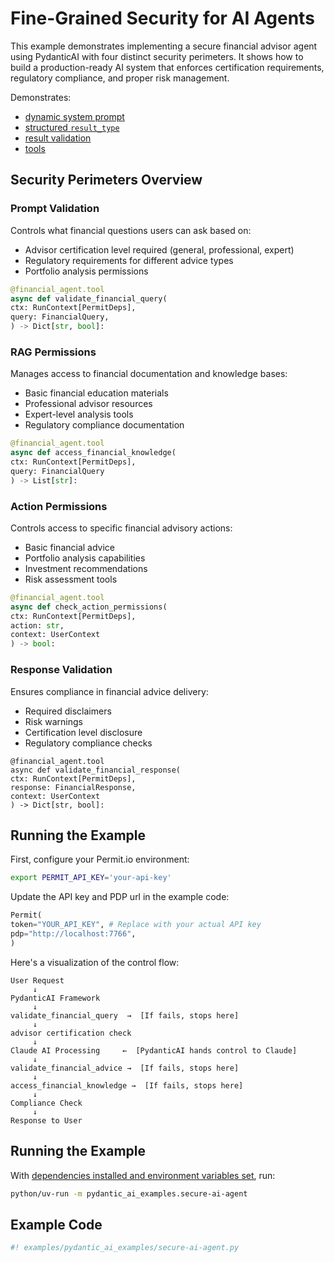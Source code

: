 # Fine-Grained Security for AI Agents

This example demonstrates implementing a secure financial advisor agent using PydanticAI with four distinct security perimeters. It shows how to build a production-ready AI system that enforces certification requirements, regulatory compliance, and proper risk management.

Demonstrates:

- [dynamic system prompt](../agents.md#system-prompts)
- [structured `result_type`](../results.md#structured-result-validation)
- [result validation](../results.md#result-validators-functions)
- [tools](../tools.md)

## Security Perimeters Overview

### Prompt Validation

Controls what financial questions users can ask based on:

- Advisor certification level required (general, professional, expert)
- Regulatory requirements for different advice types
- Portfolio analysis permissions

```python
@financial_agent.tool
async def validate_financial_query(
ctx: RunContext[PermitDeps],
query: FinancialQuery,
) -> Dict[str, bool]:
```

### RAG Permissions

Manages access to financial documentation and knowledge bases:

- Basic financial education materials
- Professional advisor resources
- Expert-level analysis tools
- Regulatory compliance documentation

```python
@financial_agent.tool
async def access_financial_knowledge(
ctx: RunContext[PermitDeps],
query: FinancialQuery
) -> List[str]:

```

### Action Permissions

Controls access to specific financial advisory actions:

- Basic financial advice
- Portfolio analysis capabilities
- Investment recommendations
- Risk assessment tools

```python
@financial_agent.tool
async def check_action_permissions(
ctx: RunContext[PermitDeps],
action: str,
context: UserContext
) -> bool:

```

### Response Validation

Ensures compliance in financial advice delivery:

- Required disclaimers
- Risk warnings
- Certification level disclosure
- Regulatory compliance checks

```
@financial_agent.tool
async def validate_financial_response(
ctx: RunContext[PermitDeps],
response: FinancialResponse,
context: UserContext
) -> Dict[str, bool]:

```

## Running the Example

First, configure your Permit.io environment:

```bash
export PERMIT_API_KEY='your-api-key'
```

Update the API key and PDP url in the example code:

```python
Permit(
token="YOUR_API_KEY", # Replace with your actual API key
pdp="http://localhost:7766",
)
```

Here's a visualization of the control flow:

```
User Request
     ↓
PydanticAI Framework
     ↓
validate_financial_query  →  [If fails, stops here]
     ↓
advisor certification check
     ↓
Claude AI Processing     ←  [PydanticAI hands control to Claude]
     ↓
validate_financial_advice →  [If fails, stops here]
     ↓
access_financial_knowledge →  [If fails, stops here]
     ↓
Compliance Check
     ↓
Response to User
```

## Running the Example

With [dependencies installed and environment variables set](./index.md#usage), run:

```bash
python/uv-run -m pydantic_ai_examples.secure-ai-agent
```

## Example Code

```python {title="secure_ai_agent.py"}
#! examples/pydantic_ai_examples/secure-ai-agent.py
```
